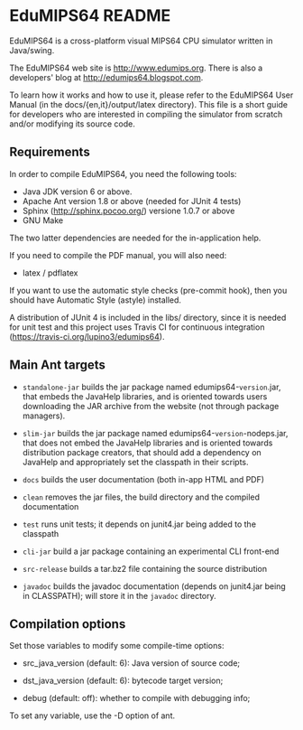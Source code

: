 EduMIPS64 README
================

EduMIPS64 is a cross-platform visual MIPS64 CPU simulator written in
Java/swing. 

The EduMIPS64 web site is http://www.edumips.org. There is also a 
developers' blog at http://edumips64.blogspot.com.

To learn how it works and how to use it, please refer to the
EduMIPS64 User Manual (in the docs/{en,it}/output/latex directory). This file
is a short guide for developers who are interested in compiling the
simulator from scratch and/or modifying its source code.

Requirements
------------

In order to compile EduMIPS64, you need the following tools:
- Java JDK version 6 or above. 
- Apache Ant version 1.8 or above (needed for JUnit 4 tests)
- Sphinx (http://sphinx.pocoo.org/) versione 1.0.7 or above
- GNU Make

The two latter dependencies are needed for the in-application help.

If you need to compile the PDF manual, you will also need:
- latex / pdflatex

If you want to use the automatic style checks (pre-commit hook), then you
should have Automatic Style (astyle) installed.

A distribution of JUnit 4 is included in the libs/ directory, since it is
needed for unit test and this project uses Travis CI for continuous
integration (https://travis-ci.org/lupino3/edumips64).

Main Ant targets
----------------

* `standalone-jar` builds the jar package named edumips64-`version`.jar, that
  embeds the JavaHelp libraries, and is oriented towards users downloading the
  JAR archive from the website (not through package managers).

* `slim-jar` builds the jar package named edumips64-`version`-nodeps.jar, that
  does not embed the JavaHelp libraries and is oriented towards distribution
  package creators, that should add a dependency on JavaHelp and appropriately
  set the classpath in their scripts.

* `docs` builds the user documentation (both in-app HTML and PDF)

* `clean` removes the jar files, the build directory and the compiled
  documentation

* `test` runs unit tests; it depends on junit4.jar being added to the
  classpath

* `cli-jar` build a jar package containing an experimental CLI front-end

* `src-release` builds a tar.bz2 file containing the source distribution

* `javadoc` builds the javadoc documentation (depends on junit4.jar being
  in CLASSPATH); will store it in the `javadoc` directory.

Compilation options
-------------------

Set those variables to modify some compile-time options:

* src_java_version (default: 6): Java version of source code;

* dst_java_version (default: 6): bytecode target version;

* debug (default: off): whether to compile with debugging info;

To set any variable, use the -D option of ant.
